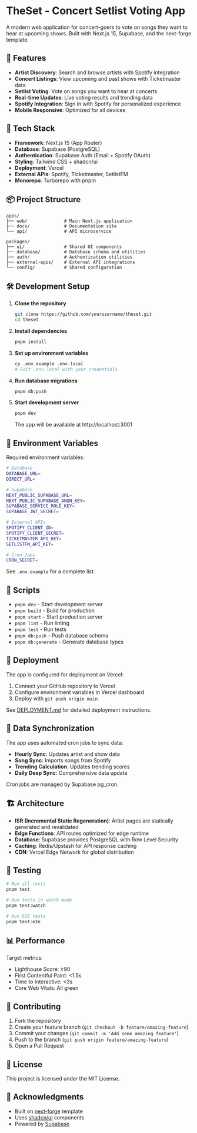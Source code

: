 # TheSet - Concert Setlist Voting App

A modern web application for concert-goers to vote on songs they want to hear at upcoming shows. Built with Next.js 15, Supabase, and the next-forge template.

## 🎸 Features

- **Artist Discovery**: Search and browse artists with Spotify integration
- **Concert Listings**: View upcoming and past shows with Ticketmaster data
- **Setlist Voting**: Vote on songs you want to hear at concerts
- **Real-time Updates**: Live voting results and trending data
- **Spotify Integration**: Sign in with Spotify for personalized experience
- **Mobile Responsive**: Optimized for all devices

## 🚀 Tech Stack

- **Framework**: Next.js 15 (App Router)
- **Database**: Supabase (PostgreSQL)
- **Authentication**: Supabase Auth (Email + Spotify OAuth)
- **Styling**: Tailwind CSS + shadcn/ui
- **Deployment**: Vercel
- **External APIs**: Spotify, Ticketmaster, SetlistFM
- **Monorepo**: Turborepo with pnpm

## 📦 Project Structure

```
apps/
├── web/              # Main Next.js application
├── docs/             # Documentation site
└── api/              # API microservice

packages/
├── ui/               # Shared UI components
├── database/         # Database schema and utilities
├── auth/             # Authentication utilities
├── external-apis/    # External API integrations
└── config/           # Shared configuration
```

## 🛠️ Development Setup

1. **Clone the repository**
   ```bash
   git clone https://github.com/yourusername/theset.git
   cd theset
   ```

2. **Install dependencies**
   ```bash
   pnpm install
   ```

3. **Set up environment variables**
   ```bash
   cp .env.example .env.local
   # Edit .env.local with your credentials
   ```

4. **Run database migrations**
   ```bash
   pnpm db:push
   ```

5. **Start development server**
   ```bash
   pnpm dev
   ```

   The app will be available at http://localhost:3001

## 🔧 Environment Variables

Required environment variables:

```bash
# Database
DATABASE_URL=
DIRECT_URL=

# Supabase
NEXT_PUBLIC_SUPABASE_URL=
NEXT_PUBLIC_SUPABASE_ANON_KEY=
SUPABASE_SERVICE_ROLE_KEY=
SUPABASE_JWT_SECRET=

# External APIs
SPOTIFY_CLIENT_ID=
SPOTIFY_CLIENT_SECRET=
TICKETMASTER_API_KEY=
SETLISTFM_API_KEY=

# Cron Jobs
CRON_SECRET=
```

See `.env.example` for a complete list.

## 📝 Scripts

- `pnpm dev` - Start development server
- `pnpm build` - Build for production
- `pnpm start` - Start production server
- `pnpm lint` - Run linting
- `pnpm test` - Run tests
- `pnpm db:push` - Push database schema
- `pnpm db:generate` - Generate database types

## 🚀 Deployment

The app is configured for deployment on Vercel:

1. Connect your GitHub repository to Vercel
2. Configure environment variables in Vercel dashboard
3. Deploy with `git push origin main`

See [DEPLOYMENT.md](./DEPLOYMENT.md) for detailed deployment instructions.

## 🔄 Data Synchronization

The app uses automated cron jobs to sync data:

- **Hourly Sync**: Updates artist and show data
- **Song Sync**: Imports songs from Spotify
- **Trending Calculation**: Updates trending scores
- **Daily Deep Sync**: Comprehensive data update

Cron jobs are managed by Supabase pg_cron.

## 🏗️ Architecture

- **ISR (Incremental Static Regeneration)**: Artist pages are statically generated and revalidated
- **Edge Functions**: API routes optimized for edge runtime
- **Database**: Supabase provides PostgreSQL with Row Level Security
- **Caching**: Redis/Upstash for API response caching
- **CDN**: Vercel Edge Network for global distribution

## 🧪 Testing

```bash
# Run all tests
pnpm test

# Run tests in watch mode
pnpm test:watch

# Run E2E tests
pnpm test:e2e
```

## 📊 Performance

Target metrics:
- Lighthouse Score: ≥90
- First Contentful Paint: <1.5s
- Time to Interactive: <3s
- Core Web Vitals: All green

## 🤝 Contributing

1. Fork the repository
2. Create your feature branch (`git checkout -b feature/amazing-feature`)
3. Commit your changes (`git commit -m 'Add some amazing feature'`)
4. Push to the branch (`git push origin feature/amazing-feature`)
5. Open a Pull Request

## 📄 License

This project is licensed under the MIT License.

## 🙏 Acknowledgments

- Built on [next-forge](https://github.com/haydenbleasel/next-forge) template
- Uses [shadcn/ui](https://ui.shadcn.com/) components
- Powered by [Supabase](https://supabase.com/)
